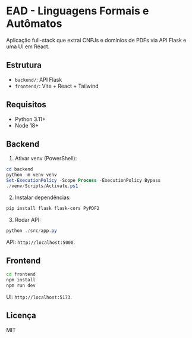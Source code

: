 # EAD - Linguagens Formais e Autômatos

Aplicação full-stack que extrai CNPJs e domínios de PDFs via API Flask e uma UI em React.

## Estrutura
- `backend/`: API Flask
- `frontend/`: Vite + React + Tailwind

## Requisitos
- Python 3.11+
- Node 18+

## Backend
1) Ativar venv (PowerShell):
```powershell
cd backend
python -m venv venv
Set-ExecutionPolicy -Scope Process -ExecutionPolicy Bypass
./venv/Scripts/Activate.ps1
```
2) Instalar dependências:
```powershell
pip install flask flask-cors PyPDF2
```
3) Rodar API:
```powershell
python ./src/app.py
```
API: `http://localhost:5000`.

## Frontend
```bash
cd frontend
npm install
npm run dev
```
UI: `http://localhost:5173`.

## Licença
MIT
